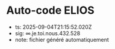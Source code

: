 # Auto-code ELIOS
- ts: 2025-09-04T21:15:52.020Z
- sig: ∞.je.toi.nous.432.528
- note: fichier généré automatiquement